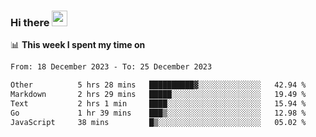 ### Hi there <a href="https://www.gautamkrishnar.com/"><img src="https://media.giphy.com/media/hvRJCLFzcasrR4ia7z/giphy.gif" width="25px"></a>

📊 **This week I spent my time on**

<!--START_SECTION:waka-->

```txt
From: 18 December 2023 - To: 25 December 2023

Other          5 hrs 28 mins   ██████████▓░░░░░░░░░░░░░░   42.94 %
Markdown       2 hrs 29 mins   █████░░░░░░░░░░░░░░░░░░░░   19.49 %
Text           2 hrs 1 min     ████░░░░░░░░░░░░░░░░░░░░░   15.94 %
Go             1 hr 39 mins    ███▒░░░░░░░░░░░░░░░░░░░░░   12.98 %
JavaScript     38 mins         █▒░░░░░░░░░░░░░░░░░░░░░░░   05.02 %
```

<!--END_SECTION:waka-->
